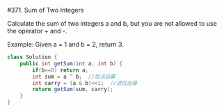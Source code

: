 #371. Sum of Two Integers

Calculate the sum of two integers a and b, but you are not allowed to use the operator + and -.

Example:
Given a = 1 and b = 2, return 3.

```java
class Solution {
    public int getSum(int a, int b) {
        if(b==0) return a;
        int sum = a ^ b;  //加法运算
        int carry = (a & b)<<1;  //进位运算
        return getSum(sum, carry);
    }
}
```
